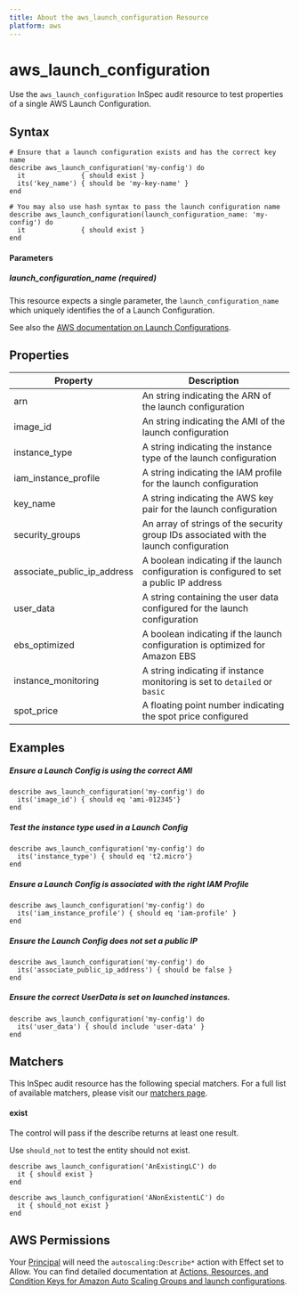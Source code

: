 ```yaml
---
title: About the aws_launch_configuration Resource
platform: aws
---
```


# aws\_launch\_configuration

Use the `aws_launch_configuration` InSpec audit resource to test properties of a single AWS Launch Configuration. 

## Syntax

    # Ensure that a launch configuration exists and has the correct key name
    describe aws_launch_configuration('my-config') do
      it              { should exist }
      its('key_name') { should be 'my-key-name' }
    end

    # You may also use hash syntax to pass the launch configuration name
    describe aws_launch_configuration(launch_configuration_name: 'my-config') do
      it              { should exist }
    end

#### Parameters

##### launch_configuration_name _(required)_


This resource expects a single parameter, the `launch_configuration_name` which uniquely identifies the of a Launch Configuration.

See also the [AWS documentation on Launch Configurations](https://docs.aws.amazon.com/autoscaling/ec2/userguide/LaunchConfiguration.html).

## Properties

|Property                    | Description|
| ---                        | --- |
|arn                         | An string indicating the ARN of the launch configuration |
|image_id                    | An string indicating the AMI of the launch configuration |
|instance_type               | A string indicating the instance type of the launch configuration |
|iam_instance_profile        | A string indicating the IAM profile for the launch configuration |
|key_name                    | A string indicating the AWS key pair for the launch configuration |
|security_groups             | An array of strings of the security group IDs associated with the launch configuration |
|associate_public_ip_address | A boolean indicating if the launch configuration is configured to set a public IP address |
|user_data                   | A string containing the user data configured for the launch configuration |
|ebs_optimized               | A boolean indicating if the launch configuration is optimized for Amazon EBS |
|instance_monitoring         | A string indicating if instance monitoring is set to `detailed` or `basic` |
|spot_price                  | A floating point number indicating the spot price configured |

## Examples

##### Ensure a Launch Config is using the correct AMI 
    describe aws_launch_configuration('my-config') do
      its('image_id') { should eq 'ami-012345'}
    end

##### Test the instance type used in a Launch Config
    describe aws_launch_configuration('my-config') do
      its('instance_type') { should eq 't2.micro'}
    end

##### Ensure a Launch Config is associated with the right IAM Profile
    describe aws_launch_configuration('my-config') do
      its('iam_instance_profile') { should eq 'iam-profile' }
    end

##### Ensure the Launch Config does not set a public IP
    describe aws_launch_configuration('my-config') do
      its('associate_public_ip_address') { should be false }
    end

##### Ensure the correct UserData is set on launched instances.
    describe aws_launch_configuration('my-config') do
      its('user_data') { should include 'user-data' }
    end

## Matchers

This InSpec audit resource has the following special matchers. For a full list of available matchers, please visit our [matchers page](https://www.inspec.io/docs/reference/matchers/).

#### exist

The control will pass if the describe returns at least one result.

Use `should_not` to test the entity should not exist.

    describe aws_launch_configuration('AnExistingLC') do
      it { should exist }
    end

    describe aws_launch_configuration('ANonExistentLC') do
      it { should_not exist }
    end

## AWS Permissions

Your [Principal](https://docs.aws.amazon.com/IAM/latest/UserGuide/intro-structure.html#intro-structure-principal) will need the `autoscaling:Describe*` action with Effect set to Allow.
You can find detailed documentation at [Actions, Resources, and Condition Keys for Amazon Auto Scaling Groups and launch configurations](https://docs.aws.amazon.com/autoscaling/ec2/userguide/control-access-using-iam.html).
